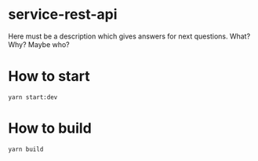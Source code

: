 # service-rest-api

Here must be a description which gives answers for next questions. What? Why? Maybe who?

# How to start

```shell
yarn start:dev
```

# How to build
```shell
yarn build
```
